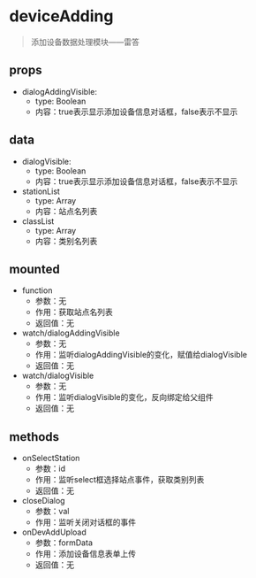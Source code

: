 # deviceAdding
>添加设备数据处理模块——雷答
## props
* dialogAddingVisible:
  * type: Boolean
  * 内容：true表示显示添加设备信息对话框，false表示不显示

## data
* dialogVisible:
  * type: Boolean
  * 内容：true表示显示添加设备信息对话框，false表示不显示
* stationList
  * type: Array
  * 内容：站点名列表
* classList
  * type: Array
  * 内容：类别名列表

## mounted
* function
  * 参数：无
  * 作用：获取站点名列表
  * 返回值：无
* watch/dialogAddingVisible
  * 参数：无
  * 作用：监听dialogAddingVisible的变化，赋值给dialogVisible
  * 返回值：无
* watch/dialogVisible
  * 参数：无
  * 作用：监听dialogVisible的变化，反向绑定给父组件
  * 返回值：无

## methods
* onSelectStation
  * 参数：id
  * 作用：监听select框选择站点事件，获取类别列表
  * 返回值：无
* closeDialog
  * 参数：val
  * 作用：监听关闭对话框的事件
* onDevAddUpload
  * 参数：formData
  * 作用：添加设备信息表单上传
  * 返回值：无